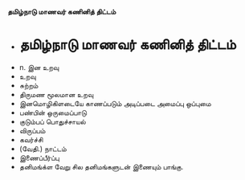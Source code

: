 **தமிழ்நாடு மாணவர் கணினித் திட்டம்**
- # தமிழ்நாடு மாணவர் கணினித் திட்டம்
- n. இன உறவு
- உறவு
- சுற்றம்
- திருமண மூலமான உறவு
- இனமொழிகிளடையே காணப்படும் அடிப்படை அமைப்பு ஒப்புமை
- பண்பின் ஒருமைப்பாடு
- குடும்பப் பொதுச்சாயல்
- விருப்பம்
- கவர்ச்சி
- (வேதி.) நாட்டம்
- இணைப்பீர்ப்பு
- தனிமங்க்ள வேறு சில தனிமங்களுடன் இணையும் பாங்கு.

